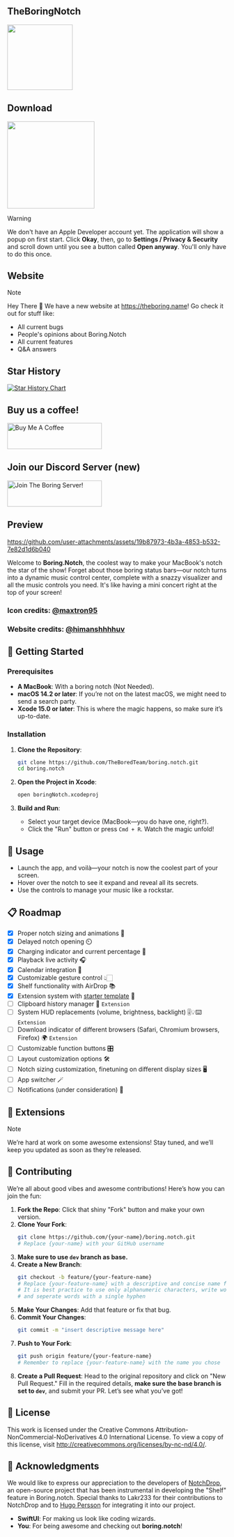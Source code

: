 ## TheBoringNotch

<img width="150" src="https://github.com/user-attachments/assets/e96f6110-ffad-4d8b-a02d-ead87b7edbe1" />

## Download
<a href="https://github.com/TheBoredTeam/boring.notch/releases/download/wolf.painting/WolfPainting.dmg" target="_self"><img width="200" src="https://www.adviksoft.com/blog/wp-content/uploads/2023/09/editor_download_mac.png" /></a>

> [!WARNING]
> We don't have an Apple Developer account yet. The application will show a popup on first start. Click **Okay**, then, go to **Settings / Privacy & Security** and scroll down until you see a button called **Open anyway**. You'll only have to do this once.

## Website
> [!NOTE]
> Hey There 👋 We have a new website at https://theboring.name! Go check it out for stuff like:
> - All current bugs
> - People's opinions about Boring.Notch
> - All current features 
> - Q&A answers

## Star History

[![Star History Chart](https://api.star-history.com/svg?repos=TheBoredTeam/boring.notch&type=Timeline)](https://star-history.com/#TheBoredTeam/boring.notch&Timeline)

## Buy us a coffee!

<a href="https://www.buymeacoffee.com/jfxh67wvfxq" target="_blank"><img src="https://cdn.buymeacoffee.com/buttons/v2/default-red.png" alt="Buy Me A Coffee" style="height: 60px !important;width: 217px !important;" ></a>

## Join our Discord Server (new)

<a href="https://discord.gg/GvYcYpAKTu" target="_blank"><img src="https://iili.io/28m3GHv.png" alt="Join The Boring Server!" style="height: 60px !important;width: 217px !important;" ></a>

## Preview

https://github.com/user-attachments/assets/19b87973-4b3a-4853-b532-7e82d1d6b040

Welcome to **Boring.Notch**, the coolest way to make your MacBook's notch the star of the show! Forget about those boring status bars—our notch turns into a dynamic music control center, complete with a snazzy visualizer and all the music controls you need. It's like having a mini concert right at the top of your screen!


### Icon credits: [@maxtron95](https://github.com/maxtron95)
### Website credits: [@himanshhhhuv](https://github.com/himanshhhhuv)

## 🚀 Getting Started

### Prerequisites

- **A MacBook**: With a boring notch (Not Needed).
- **macOS 14.2 or later**: If you’re not on the latest macOS, we might need to send a search party.
- **Xcode 15.0 or later**: This is where the magic happens, so make sure it’s up-to-date.

### Installation

1. **Clone the Repository**:
   ```bash
   git clone https://github.com/TheBoredTeam/boring.notch.git
   cd boring.notch
   ```

2. **Open the Project in Xcode**:
   ```bash
   open boringNotch.xcodeproj
   ```

3. **Build and Run**:
    - Select your target device (MacBook—you do have one, right?).
    - Click the "Run" button or press `Cmd + R`. Watch the magic unfold!

## 🎸 Usage

- Launch the app, and voilà—your notch is now the coolest part of your screen.
- Hover over the notch to see it expand and reveal all its secrets.
- Use the controls to manage your music like a rockstar.

## 📋 Roadmap
- [x] Proper notch sizing and animations 📐
- [x] Delayed notch opening ⏲️
- [x] Charging indicator and current percentage 🔋
- [x] Playback live activity 🎧
- [x] Calendar integration 📆
- [x] Customizable gesture control 👆🏻
- [x] Shelf functionality with AirDrop 📚
- [x] Extension system with [starter template](https://github.com/TheBoredTeam/TheBoringWorker) 🧩
- [ ] Clipboard history manager 📌 `Extension`
- [ ] System HUD replacements (volume, brightness, backlight) 🎚️💡⌨️ `Extension`
- [ ] Download indicator of different browsers (Safari, Chromium browsers, Firefox) 🌍 `Extension`
- [ ] Customizable function buttons 🎛️
- [ ] Layout customization options 🛠️
- [ ] Notch sizing customization, finetuning on different display sizes 🖥️
- [ ] App switcher 🪄
- [ ] Notifications (under consideration) 🔔

## 🧩 Extensions
> [!NOTE]
> We’re hard at work on some awesome extensions! Stay tuned, and we’ll keep you updated as soon as they’re released.

## 🤝 Contributing

We’re all about good vibes and awesome contributions! Here’s how you can join the fun:

1. **Fork the Repo**: Click that shiny "Fork" button and make your own version.
2. **Clone Your Fork**:
   ```bash
   git clone https://github.com/{your-name}/boring.notch.git
   # Replace {your-name} with your GitHub username
   ```
3. **Make sure to use `dev` branch as base.**
4. **Create a New Branch**:
   ```bash
   git checkout -b feature/{your-feature-name}
   # Replace {your-feature-name} with a descriptive and concise name for your branch
   # It is best practice to use only alphanumeric characters, write words in lowercase
   # and seperate words with a single hyphen
   ```
5. **Make Your Changes**: Add that feature or fix that bug.
6. **Commit Your Changes**:
   ```bash
   git commit -m "insert descriptive message here"
   ```
7. **Push to Your Fork**:
   ```bash
   git push origin feature/{your-feature-name}
   # Remember to replace {your-feature-name} with the name you chose
   ```
8. **Create a Pull Request**: Head to the original repository and click on "New Pull Request." Fill in the required details, **make sure the base branch is set to `dev`**, and submit your PR. Let’s see what you’ve got!

## 📝 License

This work is licensed under the Creative Commons Attribution-NonCommercial-NoDerivatives 4.0 International License. To view a copy of this license, visit http://creativecommons.org/licenses/by-nc-nd/4.0/.

## 🎉 Acknowledgments

We would like to express our appreciation to the developers of [NotchDrop](https://github.com/Lakr233/NotchDrop), an open-source project that has been instrumental in developing the "Shelf" feature in Boring.notch. Special thanks to Lakr233 for their contributions to NotchDrop and to [Hugo Persson](https://github.com/Hugo-Persson) for integrating it into our project.

- **SwiftUI**: For making us look like coding wizards.
- **You**: For being awesome and checking out **boring.notch**!
